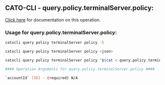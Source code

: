 
## CATO-CLI - query.policy.terminalServer.policy:
[Click here](https://api.catonetworks.com/documentation/#query-query.policy.terminalServer.policy) for documentation on this operation.

### Usage for query.policy.terminalServer.policy:

```bash
catocli query policy terminalServer policy -h

catocli query policy terminalServer policy <json>

catocli query policy terminalServer policy "$(cat < query.policy.terminalServer.policy.json)"

#### Operation Arguments for query.policy.terminalServer.policy ####

`accountId` [ID] - (required) N/A    
